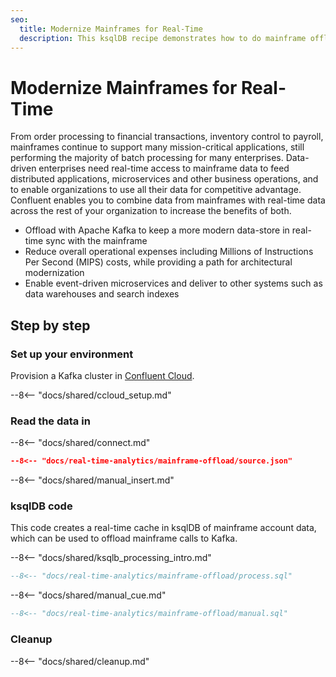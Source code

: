 ```yaml
---
seo:
  title: Modernize Mainframes for Real-Time
  description: This ksqlDB recipe demonstrates how to do mainframe offload
---
```


# Modernize Mainframes for Real-Time

From order processing to financial transactions, inventory control to payroll, mainframes continue to support many mission-critical applications, still performing the majority of batch processing for many enterprises.
Data-driven enterprises need real-time access to mainframe data to feed distributed applications, microservices and other business operations, and to enable organizations to use all their data for competitive advantage.
Confluent enables you to combine data from mainframes with real-time data across the rest of your organization to increase the benefits of both.

- Offload with Apache Kafka to keep a more modern data-store in real-time sync with the mainframe
- Reduce overall operational expenses including Millions of Instructions Per Second (MIPS) costs, while providing a path for architectural modernization
- Enable event-driven microservices and deliver to other systems such as data warehouses and search indexes

## Step by step

### Set up your environment

Provision a Kafka cluster in [Confluent Cloud](https://www.confluent.io/confluent-cloud/tryfree/?utm_source=github&utm_medium=ksqldb_recipes&utm_campaign=mainframe_offload).

--8<-- "docs/shared/ccloud_setup.md"

### Read the data in

--8<-- "docs/shared/connect.md"

```json
--8<-- "docs/real-time-analytics/mainframe-offload/source.json"
```

--8<-- "docs/shared/manual_insert.md"

### ksqlDB code

This code creates a real-time cache in ksqlDB of mainframe account data, which can be used to offload mainframe calls to Kafka.

--8<-- "docs/shared/ksqlb_processing_intro.md"

```sql
--8<-- "docs/real-time-analytics/mainframe-offload/process.sql"
```

--8<-- "docs/shared/manual_cue.md"

```sql
--8<-- "docs/real-time-analytics/mainframe-offload/manual.sql"
```

### Cleanup

--8<-- "docs/shared/cleanup.md"
